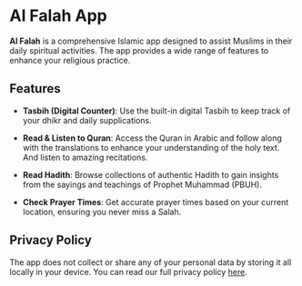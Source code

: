 # Al Falah App

**Al Falah** is a comprehensive Islamic app designed to assist Muslims in their daily spiritual activities. The app provides a wide range of features to enhance your religious practice.

## Features

-   **Tasbih (Digital Counter)**: Use the built-in digital Tasbih to keep track of your dhikr and daily supplications.

-   **Read & Listen to Quran**: Access the Quran in Arabic and follow along with the translations to enhance your understanding of the holy text. And listen to amazing recitations.
-   **Read Hadith**: Browse collections of authentic Hadith to gain insights from the sayings and teachings of Prophet Muhammad (PBUH).

-   **Check Prayer Times**: Get accurate prayer times based on your current location, ensuring you never miss a Salah.

## Privacy Policy

The app does not collect or share any of your personal data by storing it all locally in your device. You can read our full privacy policy [here](/PrivacyPolicy.md).
